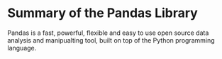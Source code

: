 # Summary of the Pandas Library

Pandas is a fast, powerful, flexible and easy to use open source data analysis and manipualting tool, built on top of the Python programming language.

